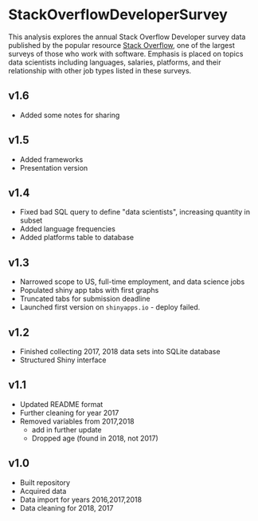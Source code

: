 # StackOverflowDeveloperSurvey
This analysis explores the annual Stack Overflow Developer survey data published by the popular resource [Stack Overflow](https://insights.stackoverflow.com/survey/?utm_source=so-owned&utm_medium=blog&utm_campaign=dev-survey-2019&utm_content=launch-blog), one of the largest surveys of those who work with software. Emphasis is placed on topics data scientists including languages, salaries, platforms, and their relationship with other job types listed in these surveys. 


## v1.6
  * Added some notes for sharing

## v1.5
  * Added frameworks
  * Presentation version

## v1.4
  * Fixed bad SQL query to define "data scientists", increasing quantity in subset
  * Added language frequencies
  * Added platforms table to database

## v1.3
  * Narrowed scope to US, full-time employment, and data science jobs
  * Populated shiny app tabs with first graphs
  * Truncated tabs for submission deadline
  * Launched first version on `shinyapps.io` - deploy failed. 

## v1.2
  * Finished collecting 2017, 2018 data sets into SQLite database
  * Structured Shiny interface

## v1.1
  * Updated README format
  * Further cleaning for year 2017
  * Removed variables from 2017,2018
    + add in further update
    + Dropped age (found in 2018, not 2017)

## v1.0
  * Built repository
  * Acquired data
  * Data import for years 2016,2017,2018
  * Data cleaning for 2018, 2017
